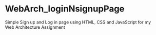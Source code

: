 # WebArch_loginNsignupPage
Simple Sign up and Log in page using HTML, CSS and JavaScript for my Web Architecture Assignment
